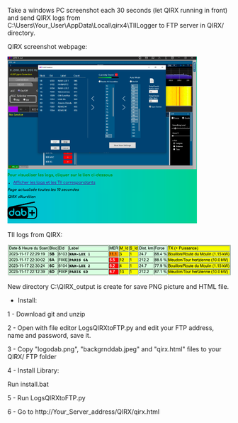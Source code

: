 Take a windows PC screenshot each 30 seconds (let QIRX running in front) and send QIRX logs from C:\Users\Your_User\AppData\Local\qirx4\TIILogger to FTP server in QIRX/ directory.

QIRX screenshot webpage:

![Screenshot QIRX](https://github.com/DABodr/LogsQIRXtoFTP/blob/main/screenshotQIRX.png) 

TII logs from QIRX:

![Screenshot logs](https://github.com/DABodr/LogsQIRXtoFTP/blob/main/screenshotLogs.png)

New directory C:\QIRX_output is create for save PNG picture and HTML file.

* Install:

1 - Download git and unzip

2 - Open with file editor LogsQIRXtoFTP.py and edit your FTP address, name and password, save it.

3 - Copy "logodab.png", "backgrnddab.jpeg" and "qirx.html" files to your QIRX/ FTP folder

4 - Install Library:

Run install.bat

5 - Run LogsQIRXtoFTP.py

6 - Go to http://Your_Server_address/QIRX/qirx.html
